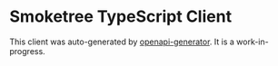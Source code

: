 # Smoketree TypeScript Client

This client was auto-generated by [openapi-generator](https://github.com/OpenAPITools/openapi-generator). It is a work-in-progress.
